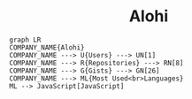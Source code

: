 <h1 align="center">Alohi</h1>

```mermaid
graph LR
COMPANY_NAME{Alohi}
COMPANY_NAME ---> U{Users} ---> UN[1]
COMPANY_NAME ---> R{Repositories} ---> RN[8]
COMPANY_NAME ---> G{Gists} ---> GN[26]
COMPANY_NAME ---> ML{Most Used<br>Languages}
ML --> JavaScript[JavaScript]
```
